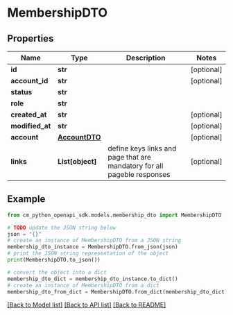 # MembershipDTO


## Properties

Name | Type | Description | Notes
------------ | ------------- | ------------- | -------------
**id** | **str** |  | [optional] 
**account_id** | **str** |  | [optional] 
**status** | **str** |  | 
**role** | **str** |  | 
**created_at** | **str** |  | [optional] 
**modified_at** | **str** |  | [optional] 
**account** | [**AccountDTO**](AccountDTO.md) |  | [optional] 
**links** | **List[object]** | define keys links and page that are mandatory for all pageble responses | [optional] 

## Example

```python
from cm_python_openapi_sdk.models.membership_dto import MembershipDTO

# TODO update the JSON string below
json = "{}"
# create an instance of MembershipDTO from a JSON string
membership_dto_instance = MembershipDTO.from_json(json)
# print the JSON string representation of the object
print(MembershipDTO.to_json())

# convert the object into a dict
membership_dto_dict = membership_dto_instance.to_dict()
# create an instance of MembershipDTO from a dict
membership_dto_from_dict = MembershipDTO.from_dict(membership_dto_dict)
```
[[Back to Model list]](../README.md#documentation-for-models) [[Back to API list]](../README.md#documentation-for-api-endpoints) [[Back to README]](../README.md)


